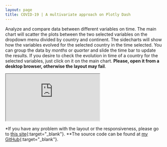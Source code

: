 ```yaml
---
layout: page
title: COVID-19 | A multivariate approach on Plotly Dash
---
```


Analyze and compare data between different variables on time. The main chart will scatter the plots between the two selected variables on the dropdown menu divided by country and continent. The sidecharts will show how the variables evolved for the selected country in the time selected. You can group the data by _months_ or _quarter_ and slide the time bar to update the results. If you desire to check the evolution in time of a country for the selected variables, just click on it on the main chart. **Please, open it from a desktop browser, otherwise the layout may fail**.

<div class="wraper">
    <iframe src='https://aingelmo-covid-dash.herokuapp.com/'></iframe>
</div>

*If you have any problem with the layout or the responsiveness, please go to [this site](https://aingelmo-covid-dash.herokuapp.com/){:target="_blank"}.
**The source code can be found at [my GitHub](https://github.com/aingelmo/portfolio/tree/main/covid_heroku){:target="_blank"}.